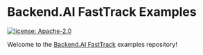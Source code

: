 # Backend.AI FastTrack Examples

[![license: Apache-2.0](https://img.shields.io/badge/License-Apache%202.0-blue.svg)](LICENSE)

Welcome to the [Backend.AI FastTrack](https://cloud-mlops.backend.ai) examples repository!
